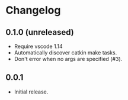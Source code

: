 # Changelog

## 0.1.0 (unreleased)

* Require vscode 1.14
* Automatically discover catkin make tasks.
* Don't error when no args are specified (#3).

## 0.0.1

* Initial release.
